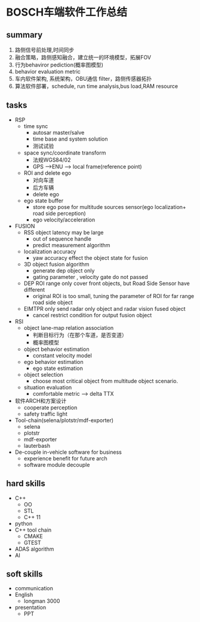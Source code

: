 # BOSCH车端软件工作总结
## summary
1. 路侧信号前处理,时间同步
2. 融合策略，路侧感知融合，建立统一的环境模型，拓展FOV
3. 行为behaviror pediction(概率图模型) 
4. behavior evaluation metric
5. 车内软件架构, 系统架构，OBU通信 filter，路侧传感器拓扑
6. 算法软件部署，schedule, run time analysis,bus load,RAM resource
   
## tasks
- RSP
    - time sync
        - autosar master/salve
        - time base and system solution
        - 测试试验
    - space sync/coordinate transform
        - 法规WGS84/02 
        - GPS -->ENU --> local frame(reference point)
    - ROI and delete ego
        - 对向车道
        - 后方车辆
        - delete ego
    - ego state buffer
        - store ego pose for multitude sources sensor(ego localization+ road side perception)
        - ego velocity/acceleration
- FUSION 
    - RSS object latency may be large
        - out of sequence handle
        - predict measurement algorithm
    - localization accuracy
        - yaw accuracy effect the object state for fusion
    - 3D object fusion algorithm
        - generate dep object only
        - gating parameter , velocity gate do not passed
    - DEP ROI range only cover front objects, but Road Side Sensor have different 
        - original ROI is too small, tuning the parameter of ROI for far range road side object
    - EIMTPR only send radar only object and radar vision fused object 
        - cancel restrict condition for output fusion object
- RSI
    - object lane-map relation association
        - 判断目标行为（在那个车道，是否变道）
        - 概率图模型
    - object behavior estimation
        - constant velocity model
    - ego behavior estimation
        - ego state estimation
    - object selection
        - choose most critical object from multitude object scenario.
    - situation evaluation
        - comfortable metric --> delta TTX
- 软件ARCH和方案设计
    - cooperate perception 
    - safety traffic light
- Tool-chain(selena/plotstr/mdf-exporter)
    - selena
    - plotstr
    - mdf-exporter
    - lauterbash
- De-couple in-vehicle software for business
    - experience benefit for future arch
    - software module decouple


## hard skills
- C++
  - OO
  - STL
  - C++ 11
- python
- C++ tool chain
  - CMAKE
  - GTEST
- ADAS algorithm
- AI


## soft skills
- communication
- English
  - longman 3000
- presentation
  - PPT